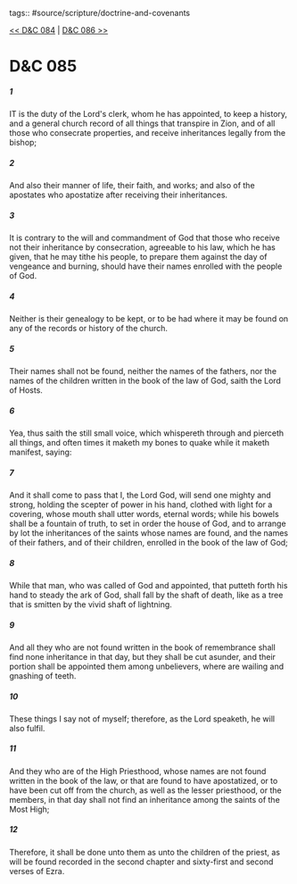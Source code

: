 tags:: #source/scripture/doctrine-and-covenants

[<< D&C 084](/Doctrine_and_Covenants/D&C_084.md) | [D&C 086 >>](/Doctrine_and_Covenants/D&C_086.md)

# D&C 085

##### 1

IT is the duty of the Lord's clerk, whom he has appointed, to keep a history, and a general church record of all things that transpire in Zion, and of all those who consecrate properties, and receive inheritances legally from the bishop;

##### 2

And also their manner of life, their faith, and works; and also of the apostates who apostatize after receiving their inheritances.

##### 3

It is contrary to the will and commandment of God that those who receive not their inheritance by consecration, agreeable to his law, which he has given, that he may tithe his people, to prepare them against the day of vengeance and burning, should have their names enrolled with the people of God.

##### 4

Neither is their genealogy to be kept, or to be had where it may be found on any of the records or history of the church.

##### 5

Their names shall not be found, neither the names of the fathers, nor the names of the children written in the book of the law of God, saith the Lord of Hosts.

##### 6

Yea, thus saith the still small voice, which whispereth through and pierceth all things, and often times it maketh my bones to quake while it maketh manifest, saying:

##### 7

And it shall come to pass that I, the Lord God, will send one mighty and strong, holding the scepter of power in his hand, clothed with light for a covering, whose mouth shall utter words, eternal words; while his bowels shall be a fountain of truth, to set in order the house of God, and to arrange by lot the inheritances of the saints whose names are found, and the names of their fathers, and of their children, enrolled in the book of the law of God;

##### 8

While that man, who was called of God and appointed, that putteth forth his hand to steady the ark of God, shall fall by the shaft of death, like as a tree that is smitten by the vivid shaft of lightning.

##### 9

And all they who are not found written in the book of remembrance shall find none inheritance in that day, but they shall be cut asunder, and their portion shall be appointed them among unbelievers, where are wailing and gnashing of teeth.

##### 10

These things I say not of myself; therefore, as the Lord speaketh, he will also fulfil.

##### 11

And they who are of the High Priesthood, whose names are not found written in the book of the law, or that are found to have apostatized, or to have been cut off from the church, as well as the lesser priesthood, or the members, in that day shall not find an inheritance among the saints of the Most High;

##### 12

Therefore, it shall be done unto them as unto the children of the priest, as will be found recorded in the second chapter and sixty-first and second verses of Ezra.
